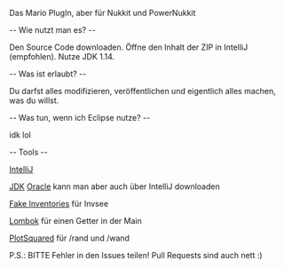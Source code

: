 Das Mario PlugIn, aber für Nukkit und PowerNukkit

-- Wie nutzt man es? --

Den Source Code downloaden. Öffne den Inhalt der ZIP in IntelliJ (empfohlen). Nutze JDK 1.14.

-- Was ist erlaubt? --

Du darfst alles modifizieren, veröffentlichen und eigentlich alles machen, was du willst.

-- Was tun, wenn ich Eclipse nutze? --

idk lol

-- Tools --

[IntelliJ](https://www.jetbrains.com/idea/download/)

[JDK](https://jdk.java.net/java-se-ri/14) [Oracle](https://www.oracle.com/de/java/technologies/javase/jdk14-archive-downloads.html) kann man aber auch über IntelliJ downloaden

[Fake Inventories](https://ci.opencollab.dev//job/NukkitX/job/FakeInventories/job/master/) für Invsee

[Lombok](https://projectlombok.org/download) für einen Getter in der Main

[PlotSquared](https://cloudburstmc.org/resources/plotsquared.31/) für /rand und /wand

P.S.: BITTE Fehler in den Issues teilen! Pull Requests sind auch nett :)
